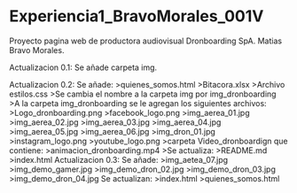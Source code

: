 # Experiencia1_BravoMorales_001V
Proyecto pagina web de productora audiovisual Dronboarding SpA. Matias Bravo Morales.

Actualizacion 0.1:
	Se añade carpeta img.

Actualizacion 0.2:
	Se añade:
		>quienes_somos.html
		>Bitacora.xlsx
		>Archivo estilos.css
		>Se cambia el nombre a la carpeta img por img_dronboarding
		>A la carpeta img_dronboarding se le agregan los siguientes archivos:
			>Logo_dronboarding.png
			>facebook_logo.png
			>img_aerea_01.jpg
			>img_aerea_02.jpg
			>img_aerea_03.jpg
			>img_aerea_04.jpg
			>img_aerea_05.jpg
			>img_aerea_06.jpg
			>img_dron_01.jpg
			>instagram_logo.png
			>youtube_logo.png
			>carpeta Video_dronboardign que contiene:
				>animacion_dronboarding.mp4
		>Se actualiza:
			>README.md
			>index.html
Actualizacion 0.3:
	Se añade:
		>img_aetea_07.jpg
		>img_demo_gamer.jpg
		>img_demo_dron_02.jpg
		>img_demo_dron_03.jpg
		>img_demo_dron_04.jpg
	Se actualizan:
		>index.html
		>quienes_somos.html
	





			
